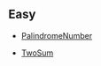 
## Easy

* [PalindromeNumber](PalindromeNumber/palindrome_number.py)

* [TwoSum](TwoSum/two_sum.py)
